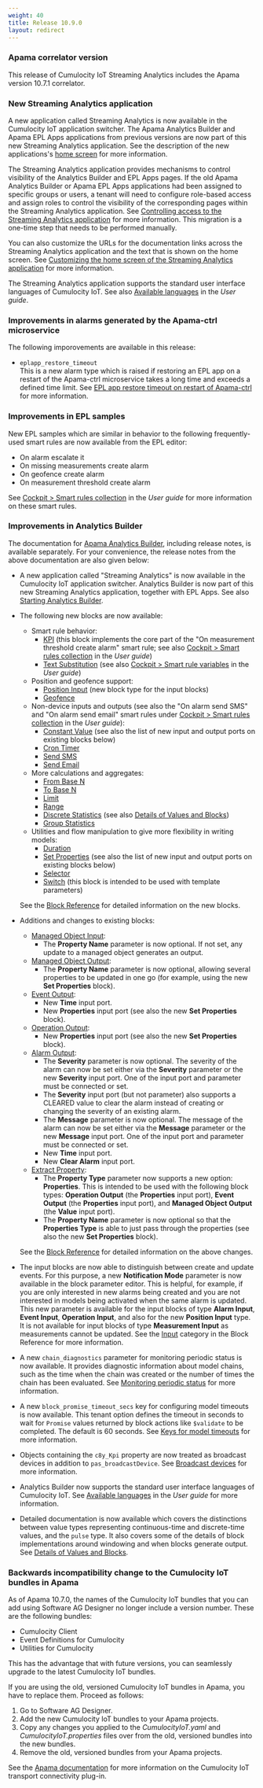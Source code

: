 ```yaml
---
weight: 40
title: Release 10.9.0
layout: redirect
---
```


### Apama correlator version

This release of Cumulocity IoT Streaming Analytics includes the Apama version 10.7.1 correlator.

### New Streaming Analytics application

A new application called Streaming Analytics is now available in the Cumulocity IoT application switcher. 
The Apama Analytics Builder and Apama EPL Apps applications from previous versions are now part of this new Streaming Analytics application.
See the description of the new applications's [home screen](/apama/overview-analytics/#home) for more information.

The Streaming Analytics application provides mechanisms to control visibility of the Analytics Builder and EPL Apps pages. 
If the old Apama Analytics Builder or Apama EPL Apps applications had been assigned to specific groups or users, a tenant will need to 
configure role-based access and assign roles to control the visibility of the corresponding pages within the Streaming Analytics application. 
See [Controlling access to the Streaming Analytics application](/apama/advanced/#control-access) for more information.
This migration is a one-time step that needs to be performed manually.

You can also customize the URLs for the documentation links across the Streaming Analytics application and the text that is shown on the home screen. 
See [Customizing the home screen of the Streaming Analytics application](/apama/advanced/#customize-home-screen) for more information.

The Streaming Analytics application supports the standard user interface languages of Cumulocity IoT. 
See also [Available languages](/users-guide/getting-started/#languages) in the *User guide*.

### Improvements in alarms generated by the Apama-ctrl microservice

The following imporovements are available in this release:

- `eplapp_restore_timeout`<br>
  This is a new alarm type which is raised if restoring an EPL app on a restart of the Apama-ctrl microservice takes a long time and exceeds a defined time limit. 
  See [EPL app restore timeout on restart of Apama-ctrl](/apama/troubleshooting/#eplapp_restore_timeout) for more information.

### Improvements in EPL samples

New EPL samples which are similar in behavior to the following frequently-used smart rules are now available from the EPL editor:

- On alarm escalate it
- On missing measurements create alarm
- On geofence create alarm
- On measurement threshold create alarm

See [Cockpit > Smart rules collection](/users-guide/cockpit/#smart-rules-collection) in the *User guide* for more information on these smart rules.

### Improvements in Analytics Builder

The documentation for [Apama Analytics Builder](https://documentation.softwareag.com/onlinehelp/Rohan/Analytics_Builder/pab10-9-0/apama-pab-webhelp/index.html), including release notes, is available separately. For your convenience, the release notes from the above documentation are also given below:

- A new application called "Streaming Analytics" is now available in the Cumulocity IoT application switcher. 
  Analytics Builder is now part of this new Streaming Analytics application, together with EPL Apps. 
  See also [Starting Analytics Builder](https://documentation.softwareag.com/onlinehelp/Rohan/Analytics_Builder/pab10-9-0/apama-pab-webhelp/index.html#page/apamaanalyticsbuilder-webhelp%2Fco-AnaBui_starting_apama_analytics_builder.html).

- The following new blocks are now available:

  - Smart rule behavior:
    - [KPI](https://documentation.softwareag.com/onlinehelp/Rohan/Analytics_Builder/pab10-9-0/apama-pab-webhelp/index.html#page/apamaanalyticsbuilder-webhelp%2Fre_AnaBui_block_reference_Calculations_KPI.html)
      (this block implements the core part of the "On measurement threshold create alarm" smart rule; 
      see also [Cockpit > Smart rules collection](/users-guide/cockpit/#smart-rules-collection) in the *User guide*)
    - [Text Substitution](https://documentation.softwareag.com/onlinehelp/Rohan/Analytics_Builder/pab10-9-0/apama-pab-webhelp/index.html#page/apamaanalyticsbuilder-webhelp%2Fre_AnaBui_block_reference_Utilities_TextSubstitution.html) 
      (see also [Cockpit > Smart rule variables](/users-guide/cockpit/#smart-rule-variables) in the *User guide*)
  - Position and geofence support:
    - [Position Input](https://documentation.softwareag.com/onlinehelp/Rohan/Analytics_Builder/pab10-9-0/apama-pab-webhelp/index.html#page/apamaanalyticsbuilder-webhelp%2Fre_AnaBui_block_reference_Input_PositionInput.html) 
      (new block type for the input blocks)
    - [Geofence](https://documentation.softwareag.com/onlinehelp/Rohan/Analytics_Builder/pab10-9-0/apama-pab-webhelp/index.html#page/apamaanalyticsbuilder-webhelp%2Fre_AnaBui_block_reference_Utilities_Geofence.html) 
  - Non-device inputs and outputs (see also the "On alarm send SMS" and "On alarm send email" smart rules under 
    [Cockpit > Smart rules collection](/users-guide/cockpit/#smart-rules-collection) in the *User guide*):
    - [Constant Value](https://documentation.softwareag.com/onlinehelp/Rohan/Analytics_Builder/pab10-9-0/apama-pab-webhelp/index.html#page/apamaanalyticsbuilder-webhelp%2Fre_AnaBui_block_reference_Utilities_ConstantValue.html) 
      (see also the list of new input and output ports on existing blocks below)
    - [Cron Timer](https://documentation.softwareag.com/onlinehelp/Rohan/Analytics_Builder/pab10-9-0/apama-pab-webhelp/index.html#page/apamaanalyticsbuilder-webhelp%2Fre_AnaBui_block_reference_Utilities_CronTimer.html) 
    - [Send SMS](https://documentation.softwareag.com/onlinehelp/Rohan/Analytics_Builder/pab10-9-0/apama-pab-webhelp/index.html#page/apamaanalyticsbuilder-webhelp%2Fre_AnaBui_block_reference_Output_Send_SMS.html) 
    - [Send Email](https://documentation.softwareag.com/onlinehelp/Rohan/Analytics_Builder/pab10-9-0/apama-pab-webhelp/index.html#page/apamaanalyticsbuilder-webhelp%2Fre_AnaBui_block_reference_Output_Send_Email.html) 
  - More calculations and aggregates:
    - [From Base N](https://documentation.softwareag.com/onlinehelp/Rohan/Analytics_Builder/pab10-9-0/apama-pab-webhelp/index.html#page/apamaanalyticsbuilder-webhelp%2Fre_AnaBui_block_reference_Calculations_FromBaseN.html) 
    - [To Base N](https://documentation.softwareag.com/onlinehelp/Rohan/Analytics_Builder/pab10-9-0/apama-pab-webhelp/index.html#page/apamaanalyticsbuilder-webhelp%2Fre_AnaBui_block_reference_Calculations_ToBaseN.html) 
    - [Limit](https://documentation.softwareag.com/onlinehelp/Rohan/Analytics_Builder/pab10-9-0/apama-pab-webhelp/index.html#page/apamaanalyticsbuilder-webhelp%2Fre_AnaBui_block_reference_Calculations_Limit.html) 
    - [Range](https://documentation.softwareag.com/onlinehelp/Rohan/Analytics_Builder/pab10-9-0/apama-pab-webhelp/index.html#page/apamaanalyticsbuilder-webhelp%2Fre_AnaBui_block_reference_Calculations_Range.html) 
    - [Discrete Statistics](https://documentation.softwareag.com/onlinehelp/Rohan/Analytics_Builder/pab10-9-0/apama-pab-webhelp/index.html#page/apamaanalyticsbuilder-webhelp%2Fre_AnaBui_block_reference_Aggregates_DiscreteStatistics.html) 
      (see also [Details of Values and Blocks](https://documentation.softwareag.com/onlinehelp/Rohan/Analytics_Builder/pab10-9-0/apama-pab-webhelp/index.html#page/apamaanalyticsbuilder-webhelp%2Fto-AnaBui_details_of_values_and_blocks.html))
    - [Group Statistics](https://documentation.softwareag.com/onlinehelp/Rohan/Analytics_Builder/pab10-9-0/apama-pab-webhelp/index.html#page/apamaanalyticsbuilder-webhelp%2Fre_AnaBui_block_reference_Aggregates_GroupStatistics.html) 
  - Utilities and flow manipulation to give more flexibility in writing models:
    - [Duration](https://documentation.softwareag.com/onlinehelp/Rohan/Analytics_Builder/pab10-9-0/apama-pab-webhelp/index.html#page/apamaanalyticsbuilder-webhelp%2Fre_AnaBui_block_reference_Utilities_Duration.html) 
    - [Set Properties](https://documentation.softwareag.com/onlinehelp/Rohan/Analytics_Builder/pab10-9-0/apama-pab-webhelp/index.html#page/apamaanalyticsbuilder-webhelp%2Fre_AnaBui_block_reference_Utilities_SetProperties.html) 
      (see also the list of new input and output ports on existing blocks below)
    - [Selector](https://documentation.softwareag.com/onlinehelp/Rohan/Analytics_Builder/pab10-9-0/apama-pab-webhelp/index.html#page/apamaanalyticsbuilder-webhelp%2Fre_AnaBui_block_reference_Flow_Manipulation_Selector.html) 
    - [Switch](https://documentation.softwareag.com/onlinehelp/Rohan/Analytics_Builder/pab10-9-0/apama-pab-webhelp/index.html#page/apamaanalyticsbuilder-webhelp%2Fre_AnaBui_block_reference_Flow_Manipulation_Switch.html) 
      (this block is intended to be used with template parameters)
  
  See the [Block Reference](https://documentation.softwareag.com/onlinehelp/Rohan/Analytics_Builder/pab10-9-0/apama-pab-webhelp/index.html#page/apamaanalyticsbuilder-webhelp%2Fto_AnaBui_block_reference_Block_Reference.html) for detailed information on the new blocks.

- Additions and changes to existing blocks:

  - [Managed Object Input](https://documentation.softwareag.com/onlinehelp/Rohan/Analytics_Builder/pab10-9-0/apama-pab-webhelp/index.html#page/apamaanalyticsbuilder-webhelp%2Fre_AnaBui_block_reference_Input_ManagedObjectInput.html):
    - The **Property Name** parameter is now optional. If not set, any update to a managed object generates an output.
  - [Managed Object Output](https://documentation.softwareag.com/onlinehelp/Rohan/Analytics_Builder/pab10-9-0/apama-pab-webhelp/index.html#page/apamaanalyticsbuilder-webhelp%2Fre_AnaBui_block_reference_Output_ManagedObjectOutput.html):
    - The **Property Name** parameter is now optional, allowing several properties to be updated in one go (for example, using the new **Set Properties** block).
  - [Event Output](https://documentation.softwareag.com/onlinehelp/Rohan/Analytics_Builder/pab10-9-0/apama-pab-webhelp/index.html#page/apamaanalyticsbuilder-webhelp%2Fre_AnaBui_block_reference_Output_CreateEvent.html):
    - New **Time** input port.
    - New **Properties** input port (see also the new **Set Properties** block).
  - [Operation Output](https://documentation.softwareag.com/onlinehelp/Rohan/Analytics_Builder/pab10-9-0/apama-pab-webhelp/index.html#page/apamaanalyticsbuilder-webhelp%2Fre_AnaBui_block_reference_Output_CreateOperationStaticValue.html):
    - New **Properties** input port (see also the new **Set Properties** block).
  - [Alarm Output](https://documentation.softwareag.com/onlinehelp/Rohan/Analytics_Builder/pab10-9-0/apama-pab-webhelp/index.html#page/apamaanalyticsbuilder-webhelp%2Fre_AnaBui_block_reference_Output_CreateAlarm.html):
    - The **Severity** parameter is now optional. The severity of the alarm can now be set either via the **Severity** parameter or the new **Severity** input port. One of the input port and parameter must be connected or set.
    - The **Severity** input port (but not parameter) also supports a CLEARED value to clear the alarm instead of creating or changing the severity of an existing alarm.
    - The **Message** parameter is now optional. The message of the alarm can now be set either via the **Message** parameter or the new **Message** input port. One of the input port and parameter must be connected or set.
    - New **Time** input port.
    - New **Clear Alarm** input port.
  - [Extract Property](https://documentation.softwareag.com/onlinehelp/Rohan/Analytics_Builder/pab10-9-0/apama-pab-webhelp/index.html#page/apamaanalyticsbuilder-webhelp%2Fre_AnaBui_block_reference_Utilities_ExtractProperty.html):
    - The **Property Type** parameter now supports a new option: **Properties**. This is intended to be used with the following block types: 
      **Operation Output** (the **Properties** input port), **Event Output** (the **Properties** input port), and **Managed Object Output** (the **Value** input port).
    - The **Property Name** parameter is now optional so that the **Properties Type** is able to just pass through the properties (see also the new **Set Properties** block).

  See the [Block Reference](https://documentation.softwareag.com/onlinehelp/Rohan/Analytics_Builder/pab10-9-0/apama-pab-webhelp/index.html#page/apamaanalyticsbuilder-webhelp%2Fto_AnaBui_block_reference_Block_Reference.html) for detailed information on the above changes.

- The input blocks are now able to distinguish between create and update events. 
  For this purpose, a new **Notification Mode** parameter is now available in the block parameter editor. 
  This is helpful, for example, if you are only interested in new alarms being created and you are not interested in models being activated when the same alarm is updated. 
  This new parameter is available for the input blocks of type **Alarm Input**, **Event Input**, **Operation Input**, and also for the new **Position Input** type. 
  It is not available for input blocks of type **Measurement Input** as measurements cannot be updated. 
  See the [Input](https://documentation.softwareag.com/onlinehelp/Rohan/Analytics_Builder/pab10-9-0/apama-pab-webhelp/index.html#page/apamaanalyticsbuilder-webhelp%2Fto_AnaBui_block_reference_Input.html) category in the Block Reference for more information.
- A new `chain_diagnostics` parameter for monitoring periodic status is now available. 
  It provides diagnostic information about model chains, such as the time when the chain was created or the number of times the chain has been evaluated. 
  See [Monitoring periodic status](https://documentation.softwareag.com/onlinehelp/Rohan/Analytics_Builder/pab10-9-0/apama-pab-webhelp/index.html#page/apamaanalyticsbuilder-webhelp%2Fco-AnaBui_monitoring_periodic_status.html) for more information.
- A new `block_promise_timeout_secs` key for configuring model timeouts is now available. 
  This tenant option defines the timeout in seconds to wait for `Promise` values returned by block actions like `$validate` to be completed. 
  The default is 60 seconds. See [Keys for model timeouts](https://documentation.softwareag.com/onlinehelp/Rohan/Analytics_Builder/pab10-9-0/apama-pab-webhelp/index.html#page/apamaanalyticsbuilder-webhelp%2Fre-AnaBui_keys_for_model_timeouts.html) for more information.
- Objects containing the `c8y_Kpi` property are now treated as broadcast devices in addition to `pas_broadcastDevice`. 
  See [Broadcast devices](https://documentation.softwareag.com/onlinehelp/Rohan/Analytics_Builder/pab10-9-0/apama-pab-webhelp/index.html#page/apamaanalyticsbuilder-webhelp%2Fco-AnaBui_broadcast_devices.html) for more information.
- Analytics Builder now supports the standard user interface languages of Cumulocity IoT. 
  See [Available languages](/users-guide/getting-started/#languages) in the *User guide* for more information.
- Detailed documentation is now available which covers the distinctions between value types representing continuous-time and discrete-time values, and the `pulse` type. 
  It also covers some of the details of block implementations around windowing and when blocks generate output. See [Details of Values and Blocks](https://documentation.softwareag.com/onlinehelp/Rohan/Analytics_Builder/pab10-9-0/apama-pab-webhelp/index.html#page/apamaanalyticsbuilder-webhelp%2Fto-AnaBui_details_of_values_and_blocks.html).

### Backwards incompatibility change to the Cumulocity IoT bundles in Apama

As of Apama 10.7.0, the names of the Cumulocity IoT bundles that you can add using Software AG Designer no longer include a version number.
These are the following bundles:
- Cumulocity Client
- Event Definitions for Cumulocity
- Utilities for Cumulocity

This has the advantage that with future versions, you can seamlessly upgrade to the latest Cumulocity IoT bundles.

If you are using the old, versioned Cumulocity IoT bundles in Apama, you have to replace them. Proceed as follows:
1. Go to Software AG Designer.
2. Add the new Cumulocity IoT bundles to your Apama projects.
3. Copy any changes you applied to the *CumulocityIoT.yaml* and *CumulocityIoT.properties* files over from the old, versioned bundles into the new bundles.
4. Remove the old, versioned bundles from your Apama projects.

See the [Apama documentation](https://documentation.softwareag.com/onlinehelp/Rohan/Apama/v10-7/apama10-7/apama-webhelp/) for more information on the Cumulocity IoT transport connectivity plug-in.

